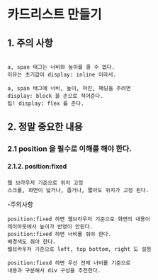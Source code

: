 # 카드리스트 만들기

## 1. 주의 사항

```

a, span 태그는 너비와 높이를 줄 수 없다.
이유는 초기값이 display: inline 이라서.
```

```
a, span 태그에 너비, 높이, 마진, 패딩을 주려면
display: block 을 손으로 적어준다.
팁! display: flex 를 준다.
```

## 2. 정말 중요한 내용

### 2.1 position 을 필수로 이해를 해야 한다.

#### 2.1.2. position:fixed

```
웹 브라우저 기준으로 위치 고정
스크롤, 화면이 넓거나, 좁거나, 짧아도 위치가 고정 된다.
```

-주의사항

```
position:fixed 하면 웹브라우저 기준으로 화면의 내용이
레이아웃에서 높이가 반영이 안된다.
position:fixed 하면 너비를 줘야 한다.
배경색도 줘야 한다.
웹브라우저 기준으로 left, top bottom, right 도 설정
```

```
position:fiexd 하면 우선 전체 너비를 기준으로
내용과 구분해서 div 구성을 추천한다.
```
